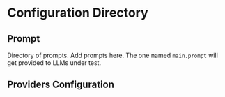 # Configuration Directory

## Prompt

Directory of prompts. Add prompts here. The one named `main.prompt` will get provided to LLMs under test. 


## Providers Configuration
